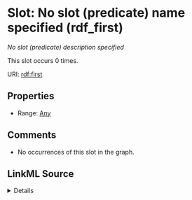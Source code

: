 

# Slot: No slot (predicate) name specified (rdf_first)


_No slot (predicate) description specified_






This slot occurs 0 times.


URI: [rdf:first](http://www.w3.org/1999/02/22-rdf-syntax-ns#first)



<!-- no inheritance hierarchy -->








## Properties

* Range: [Any](../classes/Any.md)





## Comments

* No occurrences of this slot in the graph.



## LinkML Source

<details>

```yaml
name: rdf_first
annotations:
  count:
    tag: count
    value: 0
description: No slot (predicate) description specified
title: No slot (predicate) name specified
comments:
- No occurrences of this slot in the graph.
from_schema: hydrology-kg
rank: 1000
domain: rdf_first
slot_uri: rdf:first
alias: rdf_first
range: Any

```
</details>